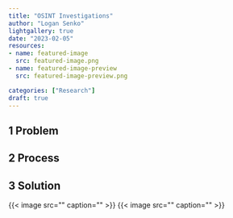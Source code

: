 ```yaml
---
title: "OSINT Investigations"
author: "Logan Senko"
lightgallery: true
date: "2023-02-05"
resources:
- name: featured-image
  src: featured-image.png
- name: featured-image-preview
  src: featured-image-preview.png

categories: ["Research"]
draft: true
---
```

## 1 Problem

## 2 Process

## 3 Solution
{{< image src="" caption="" >}}
{{< image src="" caption="" >}}
